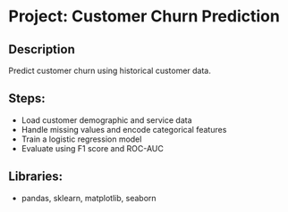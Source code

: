 # Project: Customer Churn Prediction

## Description
Predict customer churn using historical customer data.

## Steps:
- Load customer demographic and service data
- Handle missing values and encode categorical features
- Train a logistic regression model
- Evaluate using F1 score and ROC-AUC

## Libraries:
- pandas, sklearn, matplotlib, seaborn
